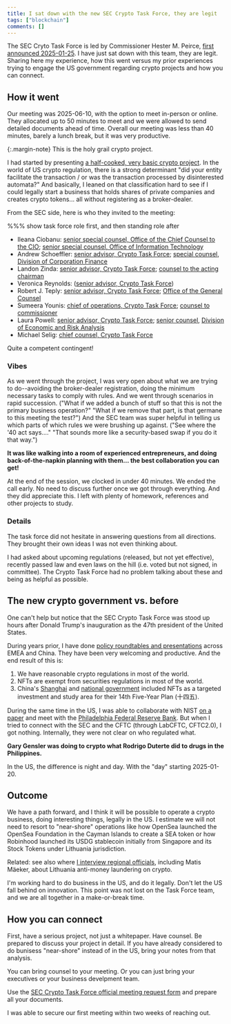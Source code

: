 ```yaml
---
title: I sat down with the new SEC Crypto Task Force, they are legit
tags: ["blockchain"]
comments: []
---
```


The SEC Cryto Task Force is led by Commissioner Hester M. Peirce, [first announced 2025-01-25](https://www.sec.gov/files/crypto-task-force-designation-letter.pdf). I have just sat down with this team, they are legit. Sharing here my experience, how this went versus my prior experiences trying to engage the US government regarding crypto projects and how you can connect.

## How it went

Our meeting was 2025-06-10, with the option to meet in-person or online. They allocated up to 50 minutes to meet and we were allowed to send detailed documents ahead of time. Overall our meeting was less than 40 minutes, barely a lunch break, but it was very productive.

{:.margin-note}
This is the holy grail crypto project.

I had started by presenting [a half-cooked, very basic crypto project](https://www.sec.gov/files/ctf-memo-tokenco-wm-entriken-design-blockchain-technology-061015.pdf). In the world of US crypto regulation, there is a strong determinant "did your entity facilitate the transaction / or was the transaction processed by disinterested automata?" And basically, I leaned on that classification hard to see if I could legally start a business that holds shares of private companies and creates crypto tokens... all without registering as a broker-dealer.

From the SEC side, here is who they invited to the meeting:

%%% show task force role first, and then standing role after

- Ileana Ciobanu: [senior special counsel, Office of the Chief Counsel to the CIO](https://www.sec.gov/files/finl-mgmt-ltr-review-sec-controls-over-public-comments-submitted-online-and-actions-taken-response.pdf);
[senior special counsel, Office of Information Technology](https://www.sec.gov/files/finl-mgmt-ltr-review-sec-controls-over-public-comments-submitted-online-and-actions-taken-response.pdf)
- Andrew Schoeffler: [senior advisor, Crypto Task Force](https://www.sec.gov/newsroom/press-releases/2025-49); [special counsel](https://www.federalregister.gov/documents/2017/06/13/2017-12140/commission-statement-concerning-a-request-for-an-interpretation-as-to-whether-a-particular-agreement), [Division of Corporation Finance](https://www.sec.gov/newsroom/press-releases/2016-216)
- Landon Zinda: [senior advisor, Crypto Task Force](https://www.sec.gov/newsroom/press-releases/2025-36); [counsel to the acting chairman](https://www.sec.gov/newsroom/press-releases/2025-36)
- Veronica Reynolds: ([senior advisor, Crypto Task Force](https://www.sec.gov/newsroom/press-releases/2025-49))
- Robert J. Teply: [senior advisor, Crypto Task Force](https://www.sec.gov/newsroom/press-releases/2025-49); [Office of the General Counsel](https://www.sec.gov/newsroom/speeches-statements/gensler-statement-electronic-filing-121624)
- Sumeera Younis: [chief of operations, Crypto Task Force](https://www.sec.gov/newsroom/press-releases/2025-49); [counsel to commissioner](https://www.sec.gov/comments/s7-12-23/s71223-283281-691802.pdf)
- Laura Powell: [senior advisor, Crypto Task Force](https://www.sec.gov/newsroom/press-releases/2025-49); [senior counsel](https://www.sec.gov/comments/s7-04-23/s70423-20161923-330757.pdf), [Division of Economic and Risk Analysis](https://www.sec.gov/comments/s7-04-23/s70423-204603-411523.pdf)
- Michael Selig: [chief counsel, Crypto Task Force](https://www.sec.gov/newsroom/press-releases/2025-49)

Quite a competent contingent!

### Vibes

As we went through the project, I was very open about what we are trying to do--avoiding the broker-dealer registration, doing the minimum necessary tasks to comply with rules. And we went through scenarios in rapid succession. ("What if we added a bunch of stuff so that this is not the primary business operation?" "What if we remove that part, is that germane to this meeting the test?") And the SEC team was super helpful in telling us which parts of which rules we were brushing up against. ("See where the '40 act says…." "That sounds more like a security-based swap if you do it that way.")

**It was like walking into a room of experienced entrepreneurs, and doing back-of-the-napkin planning with them… the best collaboration you can get!**

At the end of the session, we clocked in under 40 minutes. We ended the call early. No need to discuss further once we got through everything. And they did appreciate this. I left with plenty of homework, references and other projects to study.

### Details

The task force did not hesitate in answering questions from all directions. They brought their own ideas I was not even thinking about.

I had asked about upcoming regulations (released, but not yet effective), recently passed law and even laws on the hill (i.e. voted but not signed, in committee). The Crypto Task Force had no problem talking about these and being as helpful as possible.

## The new crypto government vs. before

One can't help but notice that the SEC Crypto Task Force was stood up hours after Donald Trump's inauguration as the 47th president of the United States.

During years prior, I have done [policy roundtables and presentations](https://phor.net/#speaking) across EMEA and China. They have been very welcoming and productive. And the end result of this is:

1. We have reasonable crypto regulations in most of the world.
2. NFTs are exempt from securities regulations in most of the world.
3. China's [Shanghai](https://www.shanghai.gov.cn/hfbf2022/20220712/d3f5206dec5f4010a6065b4aa2c1ccce.html?eqid=9be3d5c80000cfcb00000006647d875f) and [national government](https://www.spp.gov.cn/spp/llyj/202305/t20230515_614042.shtml) included NFTs as a targeted investment and study area for their 14th Five-Year Plan (十四五).

During the same time in the US, I was able to collaborate with NIST [on a paper](https://nvlpubs.nist.gov/nistpubs/ir/2021/NIST.IR.8301.pdf) and meet with the [Philadelphia Federal Reserve Bank](https://www.philadelphiafed.org/). But when I tried to connect with the SEC and the CFTC (through LabCFTC, CFTC2.0), I got nothing. Internally, they were not clear on who regulated what.

**Gary Gensler was doing to crypto what Rodrigo Duterte did to drugs in the Philippines.**

In the US, the difference is night and day. With the "day" starting 2025-01-20.

## Outcome

We have a path forward, and I think it will be possible to operate a crypto business, doing interesting things, legally in the US. I estimate we will not need to resort to "near-shore" operations like how OpenSea launched the OpenSea Foundation in the Cayman Islands to create a SEA token or how Robinhood launched its USDG stablecoin initially from Singapore and its Stock Tokens under Lithuania jurisdiction.

Related: see also where [I interview regional officials](https://www.youtube.com/watch?v=7LoMoqltRzM), including Matis Mäeker, about Lithuania anti-money laundering on crypto.

I'm working hard to do business in the US, and do it legally. Don't let the US fall behind on innovation. This point was not lost on the Task Force team, and we are all together in a make-or-break time.

## How you can connect

First, have a serious project, not just a whitepaper. Have counsel. Be prepared to discuss your project in detail. If you have already considered to do bunisess "near-shore" instead of in the US, bring your notes from that analysis.

You can bring counsel to your meeting. Or you can just bring your executives or your business develpment team.

Use the [SEC Crypto Task Force official meeting request form](https://www.sec.gov/about/crypto-task-force/meeting-request) and prepare all your documents.

I was able to secure our first meeting within two weeks of reaching out.
